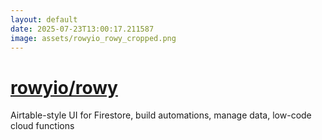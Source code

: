 ```yaml
---
layout: default
date: 2025-07-23T13:00:17.211587
image: assets/rowyio_rowy_cropped.png
---
```


# [rowyio/rowy](https://github.com/rowyio/rowy)

Airtable-style UI for Firestore, build automations, manage data, low-code cloud functions
